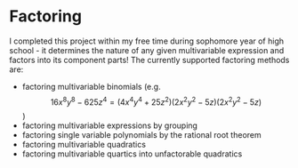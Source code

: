 # Factoring

I completed this project within my free time during sophomore year of high school - it determines the nature of any given multivariable expression and factors into its component parts! The currently supported factoring methods are:
- factoring multivariable binomials (e.g. $$16x^8y^8 - 625z^4 = (4x^4y^4+25z^2)(2x^2y^2-5z)(2x^2y^2-5z)$$)
- factoring multivariable expressions by grouping
- factoring single variable polynomials by the rational root theorem
- factoring multivariable quadratics
- factoring multivariable quartics into unfactorable quadratics
